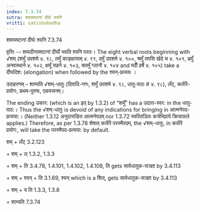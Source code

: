 ```yaml
---
index: 7.3.74
sutra: शमामष्टानां दीर्घः श्यनि
vritti: satishabodha
---
```



 शमामष्टानां दीर्घः श्यनि 7.3.74 

वृत्तिः --ः शमादीनामष्टानां दीर्घो भवति श्यनि परतः। The eight verbal roots beginning with √शम् (शमुँ उपशमे ४. ९८, तमुँ काङ्क्षायाम् ४. ९९, दमुँ उपशमे ४. १००, श्रमुँ तपसि खेदे च ४. १०१, भ्रमुँ अनवस्थाने ४. १०२, क्षमूँ सहने ४. १०३, क्लमुँ ग्लानौ ४. १०४ and मदीँ हर्षे ४. १०५) take a दीर्घादेश: (elongation) when followed by the श्यन्-प्रत्ययः । 


उदाहरणम् – शाम्यति √शम्-धातुः (दिवादि-गणः, शमुँ उपशमे ४. ९८, धातु-पाठः # ४. ९८), लँट्, कर्तरि-प्रयोगः, प्रथम-पुरुषः, एकवचनम्। 


The ending उकार: (which is an इत् by 1.3.2) of “शमुँ” has a उदात्त-स्वर: in the धातु-पाठ:। Thus the √शम्-धातुः is devoid of any indications for bringing in आत्मनेपद-प्रत्यया:। (Neither 1.3.12 अनुदात्तङित आत्मनेपदम् nor 1.3.72 स्वरितञितः कर्त्रभिप्राये क्रियाफले applies.) Therefore, as per 1.3.78 शेषात् कर्तरि परस्मैपदम्, the √शम्-धातुः, in कर्तरि प्रयोग:, will take the परस्मैपद-प्रत्यया: by default. 


शम् + लँट् 3.2.123 

= शम् + ल् 1.3.2, 1.3.3 

= शम् + ति 3.4.78, 1.4.101, 1.4.102, 1.4.108, ति gets सार्वधातुक-सञ्ज्ञा by 3.4.113 

= शम् + श्यन् + ति 3.1.69, श्यन् which is a शित्, gets सार्वधातुक-सञ्ज्ञा by 3.4.113 

= शम् + य ति 1.3.3, 1.3.8 

= शाम्यति 7.3.74 


